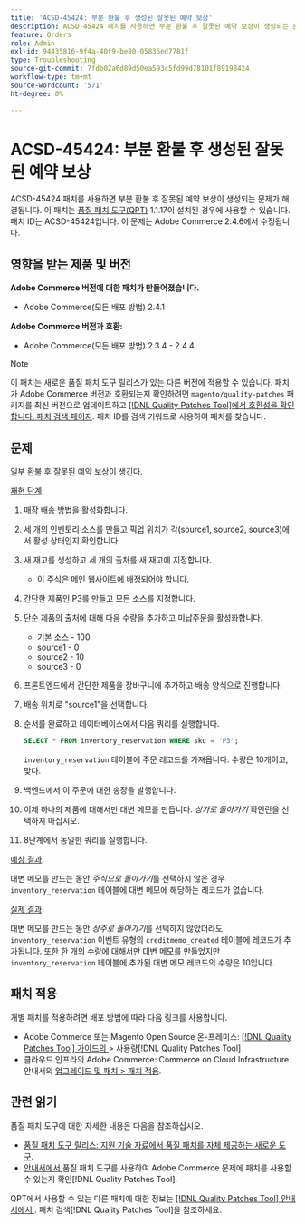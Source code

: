 ```yaml
---
title: 'ACSD-45424: 부분 환불 후 생성된 잘못된 예약 보상'
description: ACSD-45424 패치를 사용하면 부분 환불 후 잘못된 예약 보상이 생성되는 문제가 해결됩니다. 이 패치는 [Quality Patches Tool (QPT)](https://experienceleague.adobe.com/en/docs/commerce-operations/tools/quality-patches-tool/quality-patches-tool-to-self-serve-quality-patches) 1.1.17이 설치된 경우 사용할 수 있습니다. 패치 ID는 ACSD-45424입니다. 이 문제는 Adobe Commerce 2.4.6에서 수정됩니다.
feature: Orders
role: Admin
exl-id: 94435816-9f4a-40f9-be80-05836ed7781f
type: Troubleshooting
source-git-commit: 7fdb02a6d89d50ea593c5fd99d78101f89198424
workflow-type: tm+mt
source-wordcount: '571'
ht-degree: 0%

---
```


# ACSD-45424: 부분 환불 후 생성된 잘못된 예약 보상

ACSD-45424 패치를 사용하면 부분 환불 후 잘못된 예약 보상이 생성되는 문제가 해결됩니다. 이 패치는 [품질 패치 도구(QPT)](https://experienceleague.adobe.com/en/docs/commerce-operations/tools/quality-patches-tool/quality-patches-tool-to-self-serve-quality-patches) 1.1.17이 설치된 경우에 사용할 수 있습니다. 패치 ID는 ACSD-45424입니다. 이 문제는 Adobe Commerce 2.4.6에서 수정됩니다.

## 영향을 받는 제품 및 버전

**Adobe Commerce 버전에 대한 패치가 만들어졌습니다.**

* Adobe Commerce(모든 배포 방법) 2.4.1

**Adobe Commerce 버전과 호환:**

* Adobe Commerce(모든 배포 방법) 2.3.4 - 2.4.4

>[!NOTE]
>
>이 패치는 새로운 품질 패치 도구 릴리스가 있는 다른 버전에 적용할 수 있습니다. 패치가 Adobe Commerce 버전과 호환되는지 확인하려면 `magento/quality-patches` 패키지를 최신 버전으로 업데이트하고 [[!DNL Quality Patches Tool]에서 호환성을 확인합니다. 패치 검색 페이지](https://experienceleague.adobe.com/en/docs/commerce-operations/tools/quality-patches-tool/quality-patches-tool-to-self-serve-quality-patches). 패치 ID를 검색 키워드로 사용하여 패치를 찾습니다.

## 문제

일부 환불 후 잘못된 예약 보상이 생긴다.

<u>재현 단계</u>:

1. 매장 배송 방법을 활성화합니다.
1. 세 개의 인벤토리 소스를 만들고 픽업 위치가 각(source1, source2, source3)에서 활성 상태인지 확인합니다.
1. 새 재고를 생성하고 세 개의 출처를 새 재고에 지정합니다.
   * 이 주식은 메인 웹사이트에 배정되어야 합니다.
1. 간단한 제품인 P3를 만들고 모든 소스를 지정합니다.
1. 단순 제품의 출처에 대해 다음 수량을 추가하고 미납주문을 활성화합니다.
   * 기본 소스 - 100
   * source1 - 0
   * source2 - 10
   * source3 - 0
1. 프론트엔드에서 간단한 제품을 장바구니에 추가하고 배송 양식으로 진행합니다.
1. 배송 위치로 &quot;source1&quot;을 선택합니다.
1. 순서를 완료하고 데이터베이스에서 다음 쿼리를 실행합니다.

   ```sql
   SELECT * FROM inventory_reservation WHERE sku = 'P3';
   ```

   `inventory_reservation` 테이블에 주문 레코드를 가져옵니다. 수량은 10개이고, 맞다.
1. 백엔드에서 이 주문에 대한 송장을 발행합니다.
1. 이제 하나의 제품에 대해서만 대변 메모를 만듭니다. *상가로 돌아가기* 확인란을 선택하지 마십시오.
1. 8단계에서 동일한 쿼리를 실행합니다.

<u>예상 결과</u>:

대변 메모를 만드는 동안 *주식으로 돌아가기*&#x200B;를 선택하지 않은 경우 `inventory_reservation` 테이블에 대변 메모에 해당하는 레코드가 없습니다.

<u>실제 결과</u>:

대변 메모를 만드는 동안 *상주로 돌아가기*&#x200B;를 선택하지 않았더라도 `inventory_reservation` 이벤트 유형의 `creditmemo_created` 테이블에 레코드가 추가됩니다. 또한 한 개의 수량에 대해서만 대변 메모를 만들었지만 `inventory_reservation` 테이블에 추가된 대변 메모 레코드의 수량은 10입니다.

## 패치 적용

개별 패치를 적용하려면 배포 방법에 따라 다음 링크를 사용합니다.

* Adobe Commerce 또는 Magento Open Source 온-프레미스: [[!DNL Quality Patches Tool]  가이드의 ](/help/tools/quality-patches-tool/usage.md)> 사용량[!DNL Quality Patches Tool]
* 클라우드 인프라의 Adobe Commerce: Commerce on Cloud Infrastructure 안내서의 [업그레이드 및 패치 > 패치 적용](https://experienceleague.adobe.com/docs/commerce-cloud-service/user-guide/develop/upgrade/apply-patches.html).

## 관련 읽기

품질 패치 도구에 대한 자세한 내용은 다음을 참조하십시오.

* [품질 패치 도구 릴리스: 지원 기술 자료에서 품질 패치를 자체 제공하는 새로운 도구](https://experienceleague.adobe.com/en/docs/commerce-operations/tools/quality-patches-tool/quality-patches-tool-to-self-serve-quality-patches).
* [ 안내서에서 ](/help/tools/quality-patches-tool/patches-available-in-qpt/check-patch-for-magento-issue-with-magento-quality-patches.md)품질 패치 도구를 사용하여 Adobe Commerce 문제에 패치를 사용할 수 있는지 확인[!DNL Quality Patches Tool].

QPT에서 사용할 수 있는 다른 패치에 대한 정보는 [[!DNL Quality Patches Tool] 안내서에서 ](https://experienceleague.adobe.com/tools/commerce-quality-patches/index.html): 패치 검색[!DNL Quality Patches Tool]을 참조하세요.
